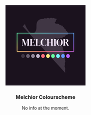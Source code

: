 <div align="center">
  <img src="https://raw.githubusercontent.com/melchior-colour/.github/main/profile/MelchiorLogo.png">
  <br>
  <h3>
    Melchior Colourscheme
  </h3>
  No info at the moment.
</div>
